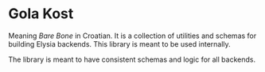# Gola Kost

Meaning _*Bare Bone*_ in Croatian. It is a collection of utilities and schemas for building Elysia backends. This library is meant to be used internally.

The library is meant to have consistent schemas and logic for all backends.
